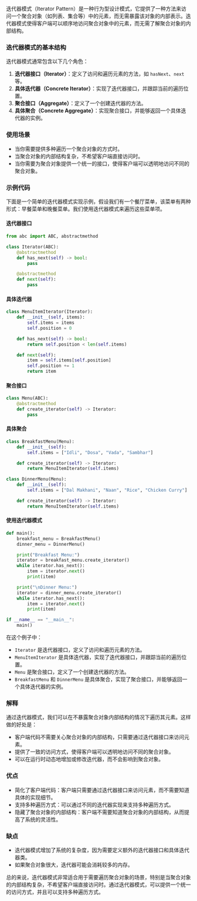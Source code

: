 迭代器模式（Iterator Pattern）是一种行为型设计模式，它提供了一种方法来访问一个聚合对象（如列表、集合等）中的元素，而无需暴露该对象的内部表示。迭代器模式使得客户端可以顺序地访问聚合对象中的元素，而无需了解聚合对象的内部结构。

### 迭代器模式的基本结构

迭代器模式通常包含以下几个角色：

1. **迭代器接口（Iterator）**：定义了访问和遍历元素的方法，如 `hasNext`、`next` 等。
2. **具体迭代器（Concrete Iterator）**：实现了迭代器接口，并跟踪当前的遍历位置。
3. **聚合接口（Aggregate）**：定义了一个创建迭代器的方法。
4. **具体聚合（Concrete Aggregate）**：实现聚合接口，并能够返回一个具体迭代器的实例。

### 使用场景

- 当你需要提供多种遍历一个聚合对象的方式时。
- 当聚合对象的内部结构复杂，不希望客户端直接访问时。
- 当你需要为聚合对象提供一个统一的接口，使得客户端可以透明地访问不同的聚合对象。

### 示例代码

下面是一个简单的迭代器模式实现示例，假设我们有一个餐厅菜单，该菜单有两种形式：早餐菜单和晚餐菜单。我们使用迭代器模式来遍历这些菜单项。

#### 迭代器接口

```python
from abc import ABC, abstractmethod

class Iterator(ABC):
    @abstractmethod
    def has_next(self) -> bool:
        pass

    @abstractmethod
    def next(self):
        pass
```

#### 具体迭代器

```python
class MenuItemIterator(Iterator):
    def __init__(self, items):
        self.items = items
        self.position = 0

    def has_next(self) -> bool:
        return self.position < len(self.items)

    def next(self):
        item = self.items[self.position]
        self.position += 1
        return item
```

#### 聚合接口

```python
class Menu(ABC):
    @abstractmethod
    def create_iterator(self) -> Iterator:
        pass
```

#### 具体聚合

```python
class BreakfastMenu(Menu):
    def __init__(self):
        self.items = ["Idli", "Dosa", "Vada", "Sambhar"]

    def create_iterator(self) -> Iterator:
        return MenuItemIterator(self.items)

class DinnerMenu(Menu):
    def __init__(self):
        self.items = ["Dal Makhani", "Naan", "Rice", "Chicken Curry"]

    def create_iterator(self) -> Iterator:
        return MenuItemIterator(self.items)
```

#### 使用迭代器模式

```python
def main():
    breakfast_menu = BreakfastMenu()
    dinner_menu = DinnerMenu()

    print("Breakfast Menu:")
    iterator = breakfast_menu.create_iterator()
    while iterator.has_next():
        item = iterator.next()
        print(item)

    print("\nDinner Menu:")
    iterator = dinner_menu.create_iterator()
    while iterator.has_next():
        item = iterator.next()
        print(item)

if __name__ == "__main__":
    main()
```

在这个例子中：
- `Iterator` 是迭代器接口，定义了访问和遍历元素的方法。
- `MenuItemIterator` 是具体迭代器，实现了迭代器接口，并跟踪当前的遍历位置。
- `Menu` 是聚合接口，定义了一个创建迭代器的方法。
- `BreakfastMenu` 和 `DinnerMenu` 是具体聚合，实现了聚合接口，并能够返回一个具体迭代器的实例。

### 解释

通过迭代器模式，我们可以在不暴露聚合对象内部结构的情况下遍历其元素。这样做的好处是：
- 客户端代码不需要关心聚合对象的内部结构，只需要通过迭代器接口来访问元素。
- 提供了一致的访问方式，使得客户端可以透明地访问不同的聚合对象。
- 可以在运行时动态地增加或修改迭代器，而不会影响到聚合对象。

### 优点

- 简化了客户端代码：客户端只需要通过迭代器接口来访问元素，而不需要知道具体的实现细节。
- 支持多种遍历方式：可以通过不同的迭代器实现来支持多种遍历方式。
- 隐藏了聚合对象的内部结构：客户端不需要知道聚合对象的内部结构，从而提高了系统的灵活性。

### 缺点

- 迭代器模式增加了系统的复杂度，因为需要定义额外的迭代器接口和具体迭代器类。
- 如果聚合对象很大，迭代器可能会消耗较多的内存。

总的来说，迭代器模式非常适合用于需要遍历聚合对象的场景，特别是当聚合对象的内部结构复杂，不希望客户端直接访问时。通过迭代器模式，可以提供一个统一的访问方式，并且可以支持多种遍历方式。